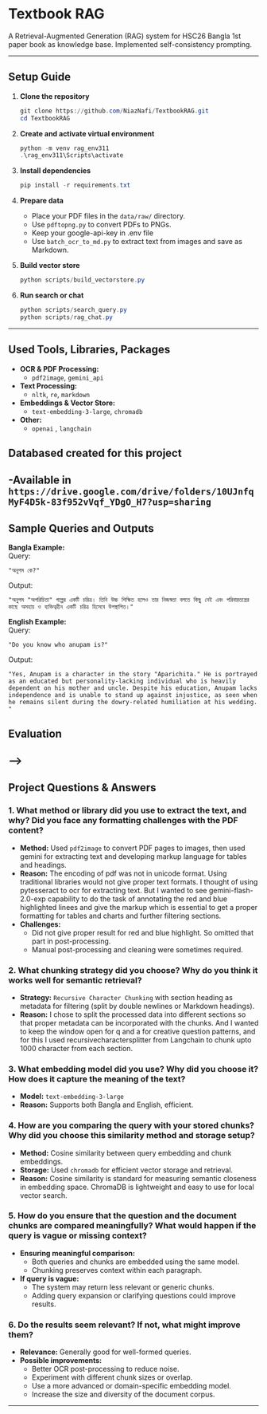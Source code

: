 # Textbook RAG

A Retrieval-Augmented Generation (RAG) system for HSC26 Bangla 1st paper book as knowledge base. Implemented self-consistency prompting.


---

## Setup Guide

1. **Clone the repository**

   ```powershell
   git clone https://github.com/NiazNafi/TextbookRAG.git
   cd TextbookRAG
   ```

2. **Create and activate virtual environment**

   ```powershell
   python -m venv rag_env311
   .\rag_env311\Scripts\activate
   ```

3. **Install dependencies**

   ```powershell
   pip install -r requirements.txt
   ```

4. **Prepare data**

   - Place your PDF files in the `data/raw/` directory.
   - Use `pdftopng.py` to convert PDFs to PNGs.
   - Keep your google-api-key in .env file
   - Use `batch_ocr_to_md.py` to extract text from images and save as Markdown.

5. **Build vector store**

   ```powershell
   python scripts/build_vectorstore.py
   ```

6. **Run search or chat**
   ```powershell
   python scripts/search_query.py
   python scripts/rag_chat.py
   ```

---

## Used Tools, Libraries, Packages

- **OCR & PDF Processing:**
  - `pdf2image`, `gemini_api`
- **Text Processing:**
  - `nltk`, `re`, `markdown`
- **Embeddings & Vector Store:**
  - `text-embedding-3-large`, `chromadb`
- **Other:**
  - `openai` , `langchain`
## Databased created for this project
-Available in `https://drive.google.com/drive/folders/10UJnfqMyF4D5k-83f952vVqf_YDgO_H7?usp=sharing`
---

## Sample Queries and Outputs

**Bangla Example:**  
Query:

```
"অনুপম কে?"
```

Output:

```
"অনুপম "অপরিচিতা" গল্পের একটি চরিত্র। তিনি উচ্চ শিক্ষিত হলেও তার নিজস্বতা বলতে কিছু নেই এবং পরিবারতন্ত্রের কাছে অসহায় ও ব্যক্তিত্বহীন একটি চরিত্র হিসেবে উপস্থাপিত।"
```

**English Example:**  
Query:

```
"Do you know who anupam is?"
```

Output:

```
"Yes, Anupam is a character in the story "Aparichita." He is portrayed as an educated but personality-lacking individual who is heavily dependent on his mother and uncle. Despite his education, Anupam lacks independence and is unable to stand up against injustice, as seen when he remains silent during the dowry-related humiliation at his wedding. "
```

<!-- ---

<!-- ## API Documentation

<!-- 
- `POST /query`
  - **Input:** `{ "query": "Your question here" }`
  - **Output:** `{ "answer": "Relevant answer from textbook" }


## Evaluation
<!-- 
- **Metrics:** Precision, Recall, F1-score, MRR
- **Method:** Manual annotation of retrieved answers vs. ground truth --> 



## Evaluation
<!-- 
- **Metrics:** Precision, Recall, F1-score, MRR
- **Method:** Manual annotation of retrieved answers vs. ground truth -->
-->
---

## Project Questions & Answers

### 1. What method or library did you use to extract the text, and why? Did you face any formatting challenges with the PDF content?

- **Method:** Used `pdf2image` to convert PDF pages to images, then used gemini for extracting text and developing markup language for tables and headings.
- **Reason:** The encoding of pdf was not in unicode format. Using traditional libraries would not give proper text formats. I thought of using  pytesseract to ocr for extracting text. But I wanted to see gemini-flash-2.0-exp capability to do the task of annotating the red and blue highlighted linees and give the markup which is essential to get a proper formatting for tables and charts and further filtering sections.
- **Challenges:**
  - Did not give proper result for red and blue highlight. So omitted that part in post-processing.
  - Manual post-processing and cleaning were sometimes required.

### 2. What chunking strategy did you choose? Why do you think it works well for semantic retrieval?

- **Strategy:** `Recursive Character Chunking` with section heading as metadata for filtering (split by double newlines or Markdown headings).
- **Reason:** I chose to split the processed data into different sections so that proper metadata can be incorporated with the chunks. And I wanted to keep the window open for q and a for creative question patterns, and for this I used recursivecharactersplitter from Langchain to chunk upto 1000 character from each section.

### 3. What embedding model did you use? Why did you choose it? How does it capture the meaning of the text?

- **Model:** `text-embedding-3-large`
- **Reason:** Supports both Bangla and English, efficient.

### 4. How are you comparing the query with your stored chunks? Why did you choose this similarity method and storage setup?

- **Method:** Cosine similarity between query embedding and chunk embeddings.
- **Storage:** Used `chromadb` for efficient vector storage and retrieval.
- **Reason:** Cosine similarity is standard for measuring semantic closeness in embedding space. ChromaDB is lightweight and easy to use for local vector search.

### 5. How do you ensure that the question and the document chunks are compared meaningfully? What would happen if the query is vague or missing context?

- **Ensuring meaningful comparison:**
  - Both queries and chunks are embedded using the same model.
  - Chunking preserves context within each paragraph.
- **If query is vague:**
  - The system may return less relevant or generic chunks.
  - Adding query expansion or clarifying questions could improve results.

### 6. Do the results seem relevant? If not, what might improve them?

- **Relevance:** Generally good for well-formed queries.
- **Possible improvements:**
  - Better OCR post-processing to reduce noise.
  - Experiment with different chunk sizes or overlap.
  - Use a more advanced or domain-specific embedding model.
  - Increase the size and diversity of the document corpus.

---
